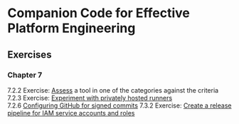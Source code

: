 # Companion Code for Effective Platform Engineering

## Exercises

### Chapter 7

7.2.2 Exercise: [Assess](chapter-7/7.2.2_assess_a_tool_in_one_of_the_categories_against_the_criteria/assessment-worksheet.md) a tool in one of the categories against the criteria  
7.2.3 Exercise: [Experiment with privately hosted runners](chapter-7/7.2.3_experiment_with_privately_hosted_runners/)  
7.2.6 [Configuring GitHub for signed commits](chapter-7/7.2.6_configuring_github_for_signed_commits/configuring_github_for_signed_commits.md)
7.3.2 Exercise: [Create a release pipeline for IAM service accounts and roles](chapter-7/7.3.2_create_release_pipeline_for_iam_service_accounts_and_roles/)